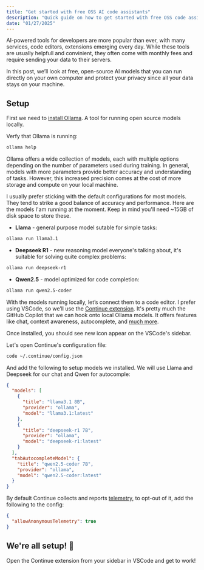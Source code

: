 ```yaml
---
title: "Get started with free OSS AI code assistants"
description: "Quick guide on how to get started with free OSS code assistants"
date: "01/27/2025"
---
```


AI-powered tools for developers are more popular than ever, with many services, code editors, extensions emerging every day. While these tools are usually helpfull and convinient, they often come with monthly fees and require sending your data to their servers.

In this post, we’ll look at free, open-source AI models that you can run directly on your own computer and protect your privacy since all your data stays on your machine.

## Setup

First we need to [install Ollama](https://ollama.com/download). A tool for running open source models locally.

Verfy that Ollama is running:

```sh
ollama help
```

Ollama offers a wide collection of models, each with multiple options depending on the number of parameters used during training. In general, models with more parameters provide better accuracy and understanding of tasks. However, this increased precision comes at the cost of more storage and compute on your local machine.

I usually prefer sticking with the default configurations for most models. They tend to strike a good balance of accuracy and performance. Here are the models I'am running at the moment. Keep in mind you'll need ~15GB of disk space to store these.

- **Llama** - general purpose model sutable for simple tasks:

```sh
ollama run llama3.1
```

- **Deepseek R1** - new reasoning model everyone's talking about, it's suitable for solving quite complex problems:

```sh
ollama run deepseek-r1
```

- **Qwen2.5** - model optimized for code completion:

```sh
ollama run qwen2.5-coder
```

With the models running locally, let’s connect them to a code editor. I prefer using VSCode, so we’ll use the [Continue extension](https://marketplace.visualstudio.com/items?itemName=Continue.continue). It's pretty much the GitHub Copilot that we can hook onto local Ollama models. It offers features like chat, context awareness, autocomplete, and [much more](https://docs.continue.dev/).

Once installed, you should see new icon appear on the VSCode's sidebar.

Let's open Continue's configuration file:

```sh
code ~/.continue/config.json
```

And add the following to setup models we installed. We will use Llama and Deepseek for our chat and Qwen for autocomple:

```json
{
  "models": [
    {
      "title": "llama3.1 8B",
      "provider": "ollama",
      "model": "llama3.1:latest"
    },
    {
      "title": "deepseek-r1 7B",
      "provider": "ollama",
      "model": "deepseek-r1:latest"
    }
  ],
  "tabAutocompleteModel": {
    "title": "qwen2.5-coder 7B",
    "provider": "ollama",
    "model": "qwen2.5-coder:latest"
  }
}
```

By default Continue collects and reports [telemetry](https://docs.continue.dev/telemetry), to opt-out of it, add the following to the config:

```json
{
  "allowAnonymousTelemetry": true
}
```

## We're all setup! 🚀

Open the Continue extension from your sidebar in VSCode and get to work!
